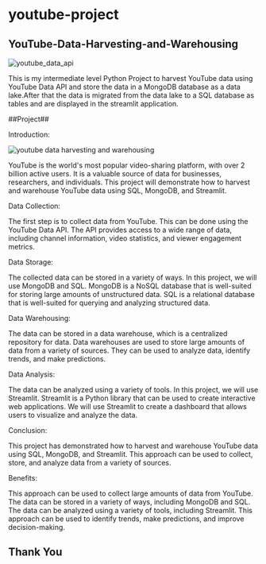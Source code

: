 # youtube-project
## YouTube-Data-Harvesting-and-Warehousing ##
![youtube_data_api](https://github.com/TamizHari/youtube-project/assets/164135407/65423d3a-97a8-4b35-8741-89fef81896f3)

This is my intermediate level Python Project to harvest YouTube data using YouTube Data API and store the data in a MongoDB database as a data lake.After that the data is migrated from the data lake to a SQL database as tables and are displayed in the streamlit application.

##Project##

Introduction:

![youtube data harvesting and warehousing](https://github.com/TamizHari/youtube-project/assets/164135407/684fd6d9-6e80-497b-b4e7-f2cf9fc08626)

YouTube is the world's most popular video-sharing platform, with over 2 billion active users. It is a valuable source of data for businesses, researchers, and individuals. This project will demonstrate how to harvest and warehouse YouTube data using SQL, MongoDB, and Streamlit.

Data Collection:

The first step is to collect data from YouTube. This can be done using the YouTube Data API. The API provides access to a wide range of data, including channel information, video statistics, and viewer engagement metrics.

Data Storage:

The collected data can be stored in a variety of ways. In this project, we will use MongoDB and SQL. MongoDB is a NoSQL database that is well-suited for storing large amounts of unstructured data. SQL is a relational database that is well-suited for querying and analyzing structured data.

Data Warehousing:

The data can be stored in a data warehouse, which is a centralized repository for data. Data warehouses are used to store large amounts of data from a variety of sources. They can be used to analyze data, identify trends, and make predictions.

Data Analysis:

The data can be analyzed using a variety of tools. In this project, we will use Streamlit. Streamlit is a Python library that can be used to create interactive web applications. We will use Streamlit to create a dashboard that allows users to visualize and analyze the data.

Conclusion:

This project has demonstrated how to harvest and warehouse YouTube data using SQL, MongoDB, and Streamlit. This approach can be used to collect, store, and analyze data from a variety of sources.

Benefits:

This approach can be used to collect large amounts of data from YouTube.
The data can be stored in a variety of ways, including MongoDB and SQL.
The data can be analyzed using a variety of tools, including Streamlit.
This approach can be used to identify trends, make predictions, and improve decision-making.

## Thank You ##
